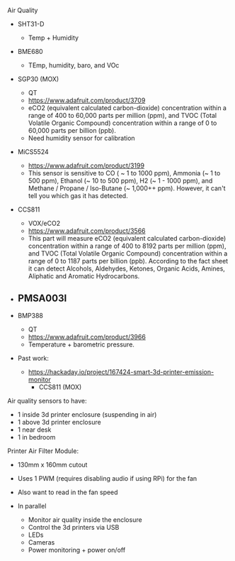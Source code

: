 

Air Quality

- SHT31-D
    - Temp + Humidity

- BME680
    - TEmp, humidity, baro, and VOc

- SGP30 (MOX)
    - QT
    - https://www.adafruit.com/product/3709
    - eCO2 (equivalent calculated carbon-dioxide) concentration within a range of 400 to 60,000 parts per million (ppm), and TVOC (Total Volatile Organic Compound) concentration within a range of 0 to 60,000 parts per billion (ppb).
    - Need humidity sensor for calibration


- MiCS5524
    - https://www.adafruit.com/product/3199
    - This sensor is sensitive to CO ( ~ 1 to 1000 ppm), Ammonia (~ 1 to 500 ppm), Ethanol (~ 10 to 500 ppm), H2 (~ 1 - 1000 ppm), and Methane / Propane / Iso-Butane (~ 1,000++ ppm). However, it can't tell you which gas it has detected. 

- CCS811
    - VOX/eCO2
    - https://www.adafruit.com/product/3566
    - This part will measure eCO2 (equivalent calculated carbon-dioxide) concentration within a range of 400 to 8192 parts per million (ppm), and TVOC (Total Volatile Organic Compound) concentration within a range of 0 to 1187 parts per billion (ppb). According to the fact sheet it can detect Alcohols, Aldehydes, Ketones, Organic Acids, Amines, Aliphatic and Aromatic Hydrocarbons.

- PMSA003I
    - 


- BMP388
    - QT
    - https://www.adafruit.com/product/3966
    - Temperature + barometric pressure.

- Past work:
    - https://hackaday.io/project/167424-smart-3d-printer-emission-monitor
        - CCS811 (MOX) 
       

Air quality sensors to have:
- 1 inside 3d printer enclosure (suspending in air)
- 1 above 3d printer enclosure
- 1 near desk
- 1 in bedroom


Printer Air Filter Module:
- 130mm x 160mm cutout

- Uses 1 PWM (requires disabling audio if using RPi) for the fan
- Also want to read in the fan speed
- In parallel
    - Monitor air quality inside the enclosure
    - Control the 3d printers via USB
    - LEDs
    - Cameras
    - Power monitoring + power on/off
